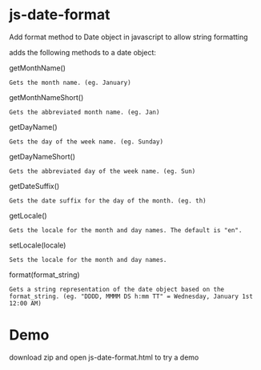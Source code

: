 js-date-format
==============

Add format method to Date object in javascript to allow string formatting

adds the following methods to a date object:

getMonthName()

	Gets the month name. (eg. January)

getMonthNameShort()

	Gets the abbreviated month name. (eg. Jan)

getDayName()

	Gets the day of the week name. (eg. Sunday)

getDayNameShort()

	Gets the abbreviated day of the week name. (eg. Sun)

getDateSuffix()

	Gets the date suffix for the day of the month. (eg. th)

getLocale()

	Gets the locale for the month and day names. The default is "en".

setLocale(locale)

	Sets the locale for the month and day names.

format(format_string)

	Gets a string representation of the date object based on the format_string. (eg. "DDDD, MMMM DS h:mm TT" = Wednesday, January 1st 12:00 AM)

Demo
====

download zip and open js-date-format.html to try a demo
